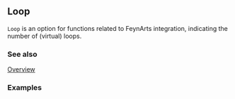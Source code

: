 ## Loop

`Loop` is an option for functions related to FeynArts integration, indicating the number of (virtual) loops.

### See also

[Overview](Extra/FeynCalc.md)

### Examples
